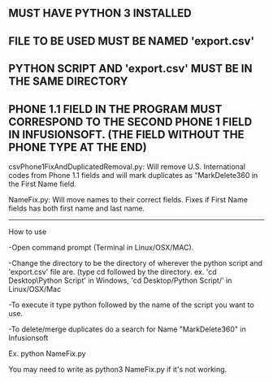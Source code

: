 ## MUST HAVE PYTHON 3 INSTALLED
## FILE TO BE USED MUST BE NAMED 'export.csv'
## PYTHON SCRIPT AND 'export.csv' MUST BE IN THE SAME DIRECTORY
## PHONE 1.1 FIELD IN THE PROGRAM MUST CORRESPOND TO THE SECOND PHONE 1 FIELD IN INFUSIONSOFT. (THE FIELD WITHOUT THE PHONE TYPE AT THE END)


csvPhone1FixAndDuplicatedRemoval.py: Will remove U.S. International codes from Phone 1.1 fields and will mark duplicates as "MarkDelete360 in the First Name field.

NameFix.py: Will move names to their correct fields. Fixes if First Name fields has both first name and last name.

----------------------------------------------------------------------------

How to use

-Open command prompt (Terminal in Linux/OSX/MAC).

-Change the directory to be the directory of wherever the python script
 and 'export.csv' file are. (type cd followed by the directory. 
 ex. 'cd Desktop\Python Script\' in Windows, 'cd Desktop/Python Script/' in Linux/OSX/Mac

-To execute it type python followed by the name of the script you want to use.

-To delete/merge duplicates do a search for Name "MarkDelete360" in Infusionsoft

Ex. python NameFix.py

You may need to write as python3 NameFix.py if it's not working.